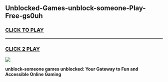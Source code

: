 
## Unblocked-Games-unblock-someone-Play-Free-gs0uh
<h3>
<a href="https://premium76.site?title=unblock-someone&ref=12A">CLICK TO PLAY</a></h3>
<hr>

<h3>
<a href="https://premium76.site?title=unblock-someone&ref=12A">CLICK 2 PLAY</a>
  
</h3>

<a href="https://premium76.site?title=unblock-someone&ref=12A"><img src="https://clearcache.store/games.png"></a>


**unblock-someone games unblocked: Your Gateway to Fun and Accessible Online Gaming**
